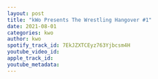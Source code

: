 ```yaml
---
layout: post
title: "kWo Presents The Wrestling Hangover #1"
date: 2021-08-01
categories: kwo
author: kwo
spotify_track_id: 7EkJZXTCEyz763Yjbcsm4H
youtube_video_id: 
apple_track_id: 
youtube_metadata: 
---
```

